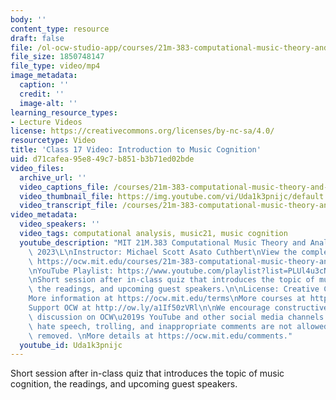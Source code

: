 ```yaml
---
body: ''
content_type: resource
draft: false
file: /ol-ocw-studio-app/courses/21m-383-computational-music-theory-and-analysis-spring-2023/21m383-s23-lecture-17-mar-22_360p_16_9.mp4
file_size: 1850748147
file_type: video/mp4
image_metadata:
  caption: ''
  credit: ''
  image-alt: ''
learning_resource_types:
- Lecture Videos
license: https://creativecommons.org/licenses/by-nc-sa/4.0/
resourcetype: Video
title: 'Class 17 Video: Introduction to Music Cognition'
uid: d71cafea-95e8-49c7-b851-b3b71ed02bde
video_files:
  archive_url: ''
  video_captions_file: /courses/21m-383-computational-music-theory-and-analysis-spring-2023/1mtdjgEnJBQhbE7qibhVHP9rLLZITVfVc_transcript.webvtt
  video_thumbnail_file: https://img.youtube.com/vi/Uda1k3pnijc/default.jpg
  video_transcript_file: /courses/21m-383-computational-music-theory-and-analysis-spring-2023/1mtdjgEnJBQhbE7qibhVHP9rLLZITVfVc_transcript.pdf
video_metadata:
  video_speakers: ''
  video_tags: computational analysis, music21, music cognition
  youtube_description: "MIT 21M.383 Computational Music Theory and Analysis Spring\
    \ 2023\L\nInstructor: Michael Scott Asato Cuthbert\nView the complete course:\
    \ https://ocw.mit.edu/courses/21m-383-computational-music-theory-and-analysis-spring-2023/\L\
    \nYouTube Playlist: https://www.youtube.com/playlist?list=PLUl4u3cNGP62vSB2sI0W8lQFKsmS2-A6R\n\
    \nShort session after in-class quiz that introduces the topic of music cognition,\
    \ the readings, and upcoming guest speakers.\n\nLicense: Creative Commons BY-NC-SA\n\
    More information at https://ocw.mit.edu/terms\nMore courses at https://ocw.mit.edu\n\
    Support OCW at http://ow.ly/a1If50zVRl\n\nWe encourage constructive comments and\
    \ discussion on OCW\u2019s YouTube and other social media channels. Personal attacks,\
    \ hate speech, trolling, and inappropriate comments are not allowed and may be\
    \ removed. \nMore details at https://ocw.mit.edu/comments."
  youtube_id: Uda1k3pnijc
---
```

Short session after in-class quiz that introduces the topic of music cognition, the readings, and upcoming guest speakers.